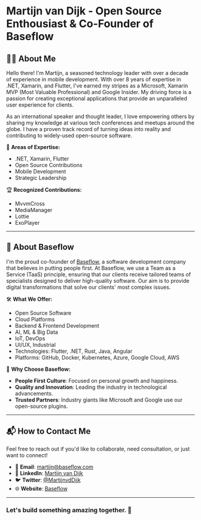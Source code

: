 # Martijn van Dijk - Open Source Enthousiast & Co-Founder of Baseflow

## 🙋‍♂️ About Me

Hello there! I'm Martijn, a seasoned technology leader with over a decade of experience in mobile development. With over 8 years of expertise in .NET, Xamarin, and Flutter, I've earned my stripes as a Microsoft, Xamarin MVP (Most Valuable Professional) and Google Insider. My driving force is a passion for creating exceptional applications that provide an unparalleled user experience for clients.

As an international speaker and thought leader, I love empowering others by sharing my knowledge at various tech conferences and meetups around the globe. I have a proven track record of turning ideas into reality and contributing to widely-used open-source software.

🔭 **Areas of Expertise:**

- .NET, Xamarin, Flutter
- Open Source Contributions
- Mobile Development
- Strategic Leadership

🏆 **Recognized Contributions:**

- MvvmCross
- MediaManager
- Lottie
- ExoPlayer

---

## 🏢 About Baseflow

I'm the proud co-founder of [Baseflow](https://www.baseflow.com), a software development company that believes in putting people first. At Baseflow, we use a Team as a Service (TaaS) principle, ensuring that our clients receive tailored teams of specialists designed to deliver high-quality software. Our aim is to provide digital transformations that solve our clients' most complex issues.

🛠 **What We Offer:**

- Open Source Software
- Cloud Platforms
- Backend & Frontend Development
- AI, ML & Big Data
- IoT, DevOps
- UI/UX, Industrial
- Technologies: Flutter, .NET, Rust, Java, Angular
- Platforms: GitHub, Docker, Kubernetes, Azure, Google Cloud, AWS

🌟 **Why Choose Baseflow:**

- **People First Culture**: Focused on personal growth and happiness.
- **Quality and Innovation**: Leading the industry in technological advancements.
- **Trusted Partners**: Industry giants like Microsoft and Google use our open-source plugins.
  
---

## 📬 How to Contact Me

Feel free to reach out if you'd like to collaborate, need consultation, or just want to connect!

- 📧 **Email**: martijn@baseflow.com
- 💼 **LinkedIn**: [Martijn van Dijk](https://www.linkedin.com/in/martijn-van-dijk/)
- 🐦 **Twitter**: [@MartijnvdDijk](https://twitter.com/mhvdijk)
- 🌐 **Website**: [Baseflow](https://www.baseflow.com)

---

### Let's build something amazing together. 🚀
